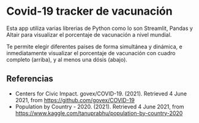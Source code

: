 # Covid-19 tracker de vacunación 

Esta app utiliza varias librerias de Python como lo son Streamlit, Pandas y Altair para visualizar el porcentaje de vacunación a nivel mundial. 

Te permite elegir diferentes paises de forma simultánea y dinámica, e inmediatamente visualizar el porcentaje de vacunación con cuadro completo (arriba), y al menos una dósis (abajo).


## Referencias

- Centers for Civic Impact. govex/COVID-19. (2021). Retrieved 4 June 2021, from https://github.com/govex/COVID-19
- Population by Country - 2020. (2021). Retrieved 4 June 2021, from https://www.kaggle.com/tanuprabhu/population-by-country-2020
